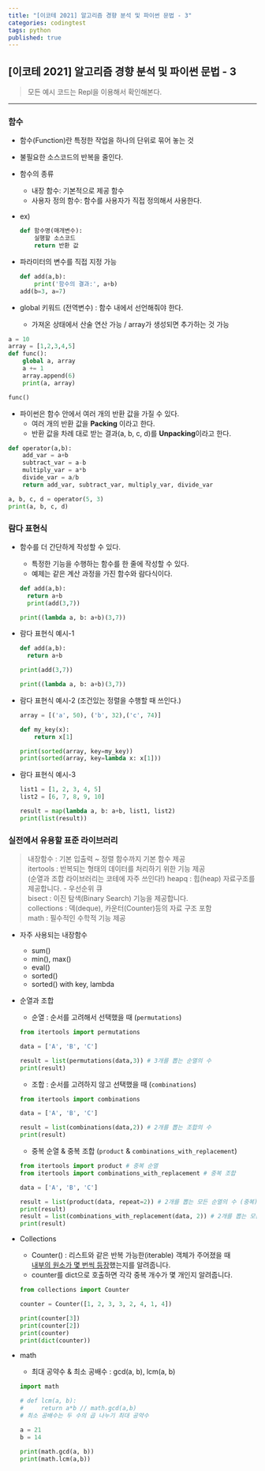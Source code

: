 ```yaml
---
title: "[이코테 2021] 알고리즘 경향 분석 및 파이썬 문법 - 3"
categories: codingtest
tags: python
published: true
---
```


## [이코테 2021] 알고리즘 경향 분석 및 파이썬 문법 - 3

> 모든 예시 코드는 Repl을 이용해서 확인해본다.

---

### 함수

- 함수(Function)란 특정한 작업을 하나의 단위로 묶어 놓는 것
- 불필요한 소스코드의 반복을 줄인다.

- 함수의 종류

  - 내장 함수: 기본적으로 제공 함수
  - 사용자 정의 함수: 함수를 사용자가 직접 정의해서 사용한다.

- ex)

  ```python
  def 함수명(매개변수):
      실행할 소스코드
      return 반환 값
  ```

- 파라미터의 변수를 직접 지정 가능

  ```python
  def add(a,b):
      print('함수의 결과:', a+b)
  add(b=3, a=7)
  ```

- global 키워드 (전역변수) : 함수 내에서 선언해줘야 한다.
  - 가져온 상태에서 산술 연산 가능 / array가 생성되면 추가하는 것 가능

```python
a = 10
array = [1,2,3,4,5]
def func():
    global a, array
    a += 1
    array.append(6)
    print(a, array)

func()
```

- 파이썬은 함수 안에서 여러 개의 반환 값을 가질 수 있다.
  - 여러 개의 반환 값을 **Packing** 이라고 한다.
  - 반환 값을 차례 대로 받는 결과(a, b, c, d)를 **Unpacking**이라고 한다.

```python
def operator(a,b):
    add_var = a+b
    subtract_var = a-b
    multiply_var = a*b
    divide_var = a/b
    return add_var, subtract_var, multiply_var, divide_var

a, b, c, d = operator(5, 3)
print(a, b, c, d)
```

### 람다 표현식

- 함수를 더 간단하게 작성할 수 있다.

  - 특정한 기능을 수행하는 함수를 한 줄에 작성할 수 있다.
  - 예제는 같은 계산 과정을 가진 함수와 람다식이다.

  ```python
  def add(a,b):
    return a+b
    print(add(3,7))

  print((lambda a, b: a+b)(3,7))
  ```

- 람다 표현식 예시-1

  ```python
  def add(a,b):
    return a+b

  print(add(3,7))

  print((lambda a, b: a+b)(3,7))
  ```

- 람다 표현식 예시-2 (조건있는 정렬을 수행할 때 쓰인다.)

  ```python
  array = [('a', 50), ('b', 32),('c', 74)]

  def my_key(x):
      return x[1]

  print(sorted(array, key=my_key))
  print(sorted(array, key=lambda x: x[1]))
  ```

- 람다 표현식 예시-3

  ```python
  list1 = [1, 2, 3, 4, 5]
  list2 = [6, 7, 8, 9, 10]

  result = map(lambda a, b: a+b, list1, list2)
  print(list(result))
  ```

### 실전에서 유용할 표준 라이브러리

> 내장함수 : 기본 입출력 ~ 정렬 함수까지 기본 함수 제공  
> itertools : 반복되는 형태의 데이터를 처리하기 위한 기능 제공  
> (순열과 조합 라이브러리는 코테에 자주 쓰인다!)
> heapq : 힙(heap) 자료구조를 제공합니다. - 우선순위 큐  
> bisect : 이진 탐색(Binary Search) 기능을 제공합니다.  
> collections : 덱(deque), 카운터(Counter)등의 자료 구조 포함  
> math : 필수적인 수학적 기능 제공  

- 자주 사용되는 내장함수

  - sum()
  - min(), max()
  - eval()
  - sorted()
  - sorted() with key, lambda

- 순열과 조합

  - 순열 : 순서를 고려해서 선택했을 때 (`permutations`)

  ```python
  from itertools import permutations

  data = ['A', 'B', 'C']

  result = list(permutations(data,3)) # 3개를 뽑는 순열의 수
  print(result)
  ```

  - 조합 : 순서를 고려하지 않고 선택했을 때 (`combinations`)

  ```python
  from itertools import combinations

  data = ['A', 'B', 'C']

  result = list(combinations(data,2)) # 2개를 뽑는 조합의 수
  print(result)
  ```

  - 중복 순열 & 중복 조합 (`product` & `combinations_with_replacement`)

  ```python
  from itertools import product # 중복 순열
  from itertools import combinations_with_replacement # 중복 조합

  data = ['A', 'B', 'C']

  result = list(product(data, repeat=2)) # 2개를 뽑는 모든 순열의 수 (중복)
  print(result)
  result = list(combinations_with_replacement(data, 2)) # 2개를 뽑는 모든 조합의 수(중복)
  print(result)
  ```

- Collections

  - Counter() : 리스트와 같은 반복 가능한(iterable) 객체가 주어졌을 때 <br>
    <U>내부의 원소가 몇 번씩 등장</U>했는지를 알려줍니다.
  - counter를 dict으로 호출하면 각각 중복 개수가 몇 개인지 알려줍니다.

  ```python
  from collections import Counter

  counter = Counter([1, 2, 3, 3, 2, 4, 1, 4])

  print(counter[3])
  print(counter[2])
  print(counter)
  print(dict(counter))
  ```

- math

  - 최대 공약수 & 최소 공배수 : gcd(a, b), lcm(a, b)

  ```python
  import math

  # def lcm(a, b):
  #     return a*b // math.gcd(a,b)
  # 최소 공배수는 두 수의 곱 나누기 최대 공약수

  a = 21
  b = 14

  print(math.gcd(a, b))
  print(math.lcm(a,b))
  ```
